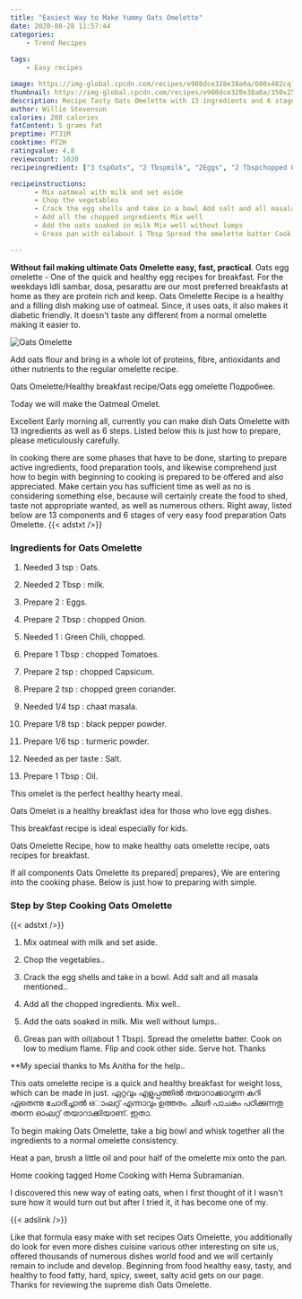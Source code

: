 ```yaml
---
title: "Easiest Way to Make Yummy Oats Omelette"
date: 2020-08-28 11:57:44
categories:
    - Trend Recipes
    
tags:
    - Easy recipes

image: https://img-global.cpcdn.com/recipes/e908dce328e38a0a/680x482cq70/oats-omelette-recipe-main-photo.jpg
thumbnail: https://img-global.cpcdn.com/recipes/e908dce328e38a0a/350x250cq70/oats-omelette-recipe-main-photo.jpg
description: Recipe Tasty Oats Omelette with 13 ingredients and 6 stages of easy cooking.
author: Willie Stevenson
calories: 208 calories
fatContent: 5 grams fat
preptime: PT31M
cooktime: PT2H
ratingvalue: 4.8
reviewcount: 1020
recipeingredient: ["3 tspOats", "2 Tbspmilk", "2Eggs", "2 Tbspchopped Onion", "1Green Chili chopped", "1 Tbspchopped Tomatoes", "2 tspchopped Capsicum", "2 tspchopped green coriander", "1/4 tspchaat masala", "1/8 tspblack pepper powder", "1/6 tspturmeric powder", "as per tasteSalt", "1 TbspOil"]

recipeinstructions: 
      - Mix oatmeal with milk and set aside 
      - Chop the vegetables 
      - Crack the egg shells and take in a bowl Add salt and all masala mentioned 
      - Add all the chopped ingredients Mix well 
      - Add the oats soaked in milk Mix well without lumps 
      - Greas pan with oilabout 1 Tbsp Spread the omelette batter Cook on low to medium flame Flip and cook other sideServe hotThanksMy special thanks to Ms Anitha for the help

---
```




**Without fail making ultimate Oats Omelette easy, fast, practical**. Oats egg omelette - One of the quick and healthy egg recipes for breakfast. For the weekdays Idli sambar, dosa, pesarattu are our most preferred breakfasts at home as they are protein rich and keep. Oats Omelette Recipe is a healthy and a filling dish making use of oatmeal. Since, it uses oats, it also makes it diabetic friendly. It doesn&#39;t taste any different from a normal omelette making it easier to.


![Oats Omelette](https://img-global.cpcdn.com/recipes/e908dce328e38a0a/680x482cq70/oats-omelette-recipe-main-photo.jpg "Oats Omelette")



Add oats flour and bring in a whole lot of proteins, fibre, antioxidants and other nutrients to the regular omelette recipe.

Oats Omelette/Healthy breakfast recipe/Oats egg omelette Подробнее.

Today we will make the Oatmeal Omelet.


Excellent Early morning all, currently you can make dish Oats Omelette with 13 ingredients as well as 6 steps. Listed below this is just how to prepare, please meticulously carefully.

In cooking there are some phases that have to be done, starting to prepare active ingredients, food preparation tools, and likewise comprehend just how to begin with beginning to cooking is prepared to be offered and also appreciated. Make certain you has sufficient time as well as no is considering something else, because will certainly create the food to shed, taste not appropriate wanted, as well as numerous others. Right away, listed below are 13 components and 6 stages of very easy food preparation Oats Omelette.
{{< adstxt />}}

### Ingredients for Oats Omelette


1. Needed 3 tsp : Oats.

1. Needed 2 Tbsp : milk.

1. Prepare 2 : Eggs.

1. Prepare 2 Tbsp : chopped Onion.

1. Needed 1 : Green Chili, chopped.

1. Prepare 1 Tbsp : chopped Tomatoes.

1. Prepare 2 tsp : chopped Capsicum.

1. Prepare 2 tsp : chopped green coriander.

1. Needed 1/4 tsp : chaat masala.

1. Prepare 1/8 tsp : black pepper powder.

1. Prepare 1/6 tsp : turmeric powder.

1. Needed as per taste : Salt.

1. Prepare 1 Tbsp : Oil.


This omelet is the perfect healthy hearty meal.

Oats Omelet is a healthy breakfast idea for those who love egg dishes.

This breakfast recipe is ideal especially for kids.

Oats Omelette Recipe, how to make healthy oats omelette recipe, oats recipes for breakfast.


If all components Oats Omelette its prepared| prepares}, We are entering into the cooking phase. Below is just how to preparing with simple.

### Step by Step Cooking Oats Omelette

{{< adstxt />}}


1. Mix oatmeal with milk and set aside.



1. Chop the vegetables..



1. Crack the egg shells and take in a bowl. Add salt and all masala mentioned..



1. Add all the chopped ingredients. Mix well..



1. Add the oats soaked in milk. Mix well without lumps..



1. Greas pan with oil(about 1 Tbsp). Spread the omelette batter. Cook on low to medium flame. Flip and cook other side.
Serve hot.
Thanks

**My special thanks to Ms Anitha for the help..




This oats omelette recipe is a quick and healthy breakfast for weight loss, which can be made in just. ഏറ്റവും എളുപ്പത്തിൽ തയാറാക്കാവുന്ന കറി ഏതെന്നു ചോദിച്ചാൽ ഒാംലറ്റ് എന്നാവും ഉത്തരം. ചിലർ പാചകം പഠിക്കുന്നതു തന്നെ ഓംലറ്റ് തയാറാക്കിയാണ്. ഇതാ.

To begin making Oats Omelette, take a big bowl and whisk together all the ingredients to a normal omelette consistency.

Heat a pan, brush a little oil and pour half of the omelette mix onto the pan.

Home cooking tagged Home Cooking with Hema Subramanian.

I discovered this new way of eating oats, when I first thought of it I wasn&#39;t sure how it would turn out but after I tried it, it has become one of my.


{{< adslink />}}

Like that formula easy make with set recipes Oats Omelette, you additionally do look for even more dishes cuisine various other interesting on site us, offered thousands of numerous dishes world food and we will certainly remain to include and develop. Beginning from food healthy easy, tasty, and healthy to food fatty, hard, spicy, sweet, salty acid gets on our page. Thanks for reviewing the supreme dish Oats Omelette.
